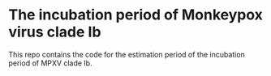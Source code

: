 # The incubation period of Monkeypox virus clade Ib

This repo contains the code for the estimation period of the incubation period of MPXV clade Ib.
